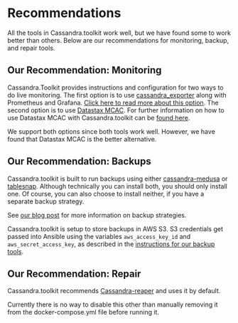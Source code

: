 # Recommendations
All the tools in Cassandra.toolkit work well, but we have found some to work better than others. Below are our recommendations for monitoring, backup, and repair tools. 

## Our Recommendation: Monitoring
Cassandra.Toolkit provides instructions and configuration for two ways to do live monitoring. The first option is to use [cassandra_exporter](https://github.com/criteo/cassandra_exporter) along with Prometheus and Grafana. [Click here to read more about this option](./setup.metrics-monitoring.md#monitoring-metrics-with-prometheus). The second option is to use [Datastax MCAC](https://github.com/datastax/metric-collector-for-apache-cassandra). For further information on how to use Datastax MCAC with Cassandra.toolkit can be [found here](./setup.metrics-monitoring.md#monitoring-metrics-with-datastax-metric-collector).

We support both options since both tools work well. However, we have found that Datastax MCAC is the better alternative.

## Our Recommendation: Backups
Cassandra.toolkit is built to run backups using either [cassandra-medusa](https://github.com/thelastpickle/cassandra-medusa) or [tablesnap](https://github.com/JeremyGrosser/tablesnap). Although technically you can install both, you should only install one. Of course, you can also choose to install neither, if you have a separate backup strategy. 

See [our blog post](https://blog.anant.us/cassandra-lunch-15-cassandra-backup-restoration/) for more information on backup strategies.

Cassandra.toolkit is setup to store backups in AWS S3. S3 credentials get passed into Ansible using the variables `aws_access_key_id` and `aws_secret_access_key`, as described in the [instructions for our backup tools](./setup.backups.md).

## Our Recommendation: Repair
Cassandra.toolkit recommends [Cassandra-reaper](https://github.com/thelastpickle/cassandra-reaper) and uses it by default. 

Currently there is no way to disable this other than manually removing it from the docker-compose.yml file before running it. 
